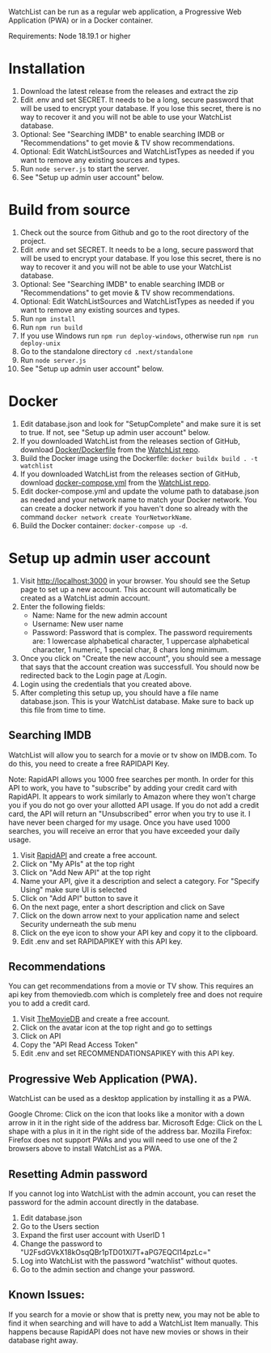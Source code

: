 WatchList can be run as a regular web application, a Progressive Web Application (PWA) or in a Docker container.

Requirements: Node 18.19.1 or higher

# Installation
1. Download the latest release from the releases and extract the zip
1. Edit .env and set SECRET. It needs to be a long, secure password that will be used to encrypt your database. If you lose this secret, there is no way to recover it and you will not be able to use your WatchList database.
1. Optional: See "Searching IMDB" to enable searching IMDB or "Recommendations" to get movie & TV show recommendations.
1. Optional: Edit WatchListSources and WatchListTypes as needed if you want to remove any existing sources and types.
1. Run `node server.js` to start the server.
1. See "Setup up admin user account" below.

# Build from source
1. Check out the source from Github and go to the root directory of the project.
1. Edit .env and set SECRET. It needs to be a long, secure password that will be used to encrypt your database. If you lose this secret, there is no way to recover it and you will not be able to use your WatchList database.
1. Optional: See "Searching IMDB" to enable searching IMDB or "Recommendations" to get movie & TV show recommendations.
1. Optional: Edit WatchListSources and WatchListTypes as needed if you want to remove any existing sources and types.
1. Run `npm install`
1. Run `npm run build`
1. If you use Windows run `npm run deploy-windows`, otherwise run `npm run deploy-unix`
1. Go to the standalone directory `cd .next/standalone`
1. Run `node server.js`
1. See "Setup up admin user account" below.

# Docker
1. Edit database.json and look for "SetupComplete" and make sure it is set to true. If not, see "Setup up admin user account" below.
1. If you downloaded WatchList from the releases section of GitHub, download [Docker/Dockerfile](https://github.com/SegiH/WatchList/blob/main/Docker/Dockerfile) from the [WatchList repo](https://github.com/SegiH/WatchList).
1. Build the Docker image using the Dockerfile: `docker buildx build . -t watchlist`
1. If you downloaded WatchList from the releases section of GitHub, download [docker-compose.yml](https://github.com/SegiH/WatchList/blob/main/Docker/docker-compose.yml) from the [WatchList repo](https://github.com/SegiH/WatchList).
1. Edit docker-compose.yml and update the volume path to database.json as needed and your network name to match your Docker network. You can create a docker network if you haven't done so already with the command `docker network create YourNetworkName`.
1. Build the Docker container: `docker-compose up -d`.

# Setup up admin user account
1. Visit [http://localhost:3000](http://localhost:3000) in your browser. You should see the Setup page to set up a new account. This account will automatically be created as a WatchList admin account.
1. Enter the following fields:
   - Name: Name for the new admin account
   - Username: New user name
   - Password: Password that is complex. The password requirements are: 1 lowercase alphabetical character, 1 uppercase alphabetical character, 1 numeric, 1 special char, 8 chars long minimum.
1. Once you click on "Create the new account", you should see a message that says that the account creation was successfull. You should now be redirected back to the Login page at /Login.
1. Login using the credentials that you created above.
1. After completing this setup up, you should have a file name database.json. This is your WatchList database. Make sure to back up this file from time to time.

## Searching IMDB
WatchList will allow you to search for a movie or tv show on IMDB.com. To do this, you need to create a free RAPIDAPI Key. 

Note: RapidAPI allows you 1000 free searches per month. In order for this API to work, you have to "subscribe" by adding your credit card with RapidAPI. It appears to work similarly to Amazon where they won't charge you if you do not go over your allotted API usage. If you do not add a credit card, the API will return an "Unsubscribed" error when you try to use it. I have never been charged for my usage. Once you have used 1000 searches, you will receive an error that you have exceeded your daily usage.

1. Visit [RapidAPI](https://rapidapi.com) and create a free account.
1. Click on "My APIs" at the top right
1. Click on "Add New API" at the top right
1. Name your API, give it a description and select a category. For "Specify Using" make sure UI is selected
1. Click on "Add API" button to save it
1. On the next page, enter a short description and click on Save
1. Click on the down arrow next to your application name and select Security underneath the sub menu
1. Click on the eye icon to show your API key and copy it to the clipboard.
1. Edit .env and set RAPIDAPIKEY with this API key.

## Recommendations
You can get recommendations from a movie or TV show. This requires an api key from themoviedb.com which is completely free and does not require you to add a credit card.

1. Visit [TheMovieDB](https://www.themoviedb.org) and create a free account.
1. Click on the avatar icon at the top right and go to settings
1. Click on API
1. Copy the "API Read Access Token"
1. Edit .env and set RECOMMENDATIONSAPIKEY with this API key.

## Progressive Web Application (PWA).
WatchList can be used as a desktop application by installing it as a PWA.

Google Chrome: Click on the icon that looks like a monitor with a down arrow in it in the right side of the address bar.
Microsoft Edge: Click on the L shape with a plus in it in the right side of the address bar.
Mozilla Firefox: Firefox does not support PWAs and you will need to use one of the 2 browsers above to install WatchList as a PWA.

## Resetting Admin password
If you cannot log into WatchList with the admin account, you can reset the password for the admin account directly in the database.
1. Edit database.json
1. Go to the Users section
1. Expand the first user account with UserID 1
1. Change the password to "U2FsdGVkX18kOsqQBr1pTD01Xl7T+aPG7EQCl14pzLc="
1. Log into WatchList with the password "watchlist" without quotes.
1. Go to the admin section and change your password.

## Known Issues:

If you search for a movie or show that is pretty new, you may not be able to find it when searching and will have to add a WatchList Item manually. This happens because RapidAPI does not have new movies or shows in their database right away.